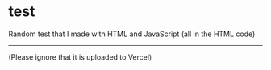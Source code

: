 # test
Random test that I made with HTML and JavaScript (all in the HTML code)

---

(Please ignore that it is uploaded to Vercel)

